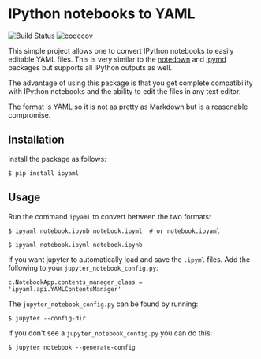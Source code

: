 # IPython notebooks to YAML


[![Build Status](https://travis-ci.org/prabhuramachandran/ipyaml.svg?branch=master)](https://travis-ci.org/prabhuramachandran/ipyaml)
[![codecov](https://codecov.io/gh/prabhuramachandran/ipyaml/branch/master/graph/badge.svg)](https://codecov.io/gh/prabhuramachandran/ipyaml)



This simple project allows one to convert IPython notebooks to easily editable
YAML files. This is very similar to the
[notedown](http://github.com/aaren/notedown) and
[ipymd](http://github.com/rossant/ipymd) packages but supports all IPython
outputs as well.

The advantage of using this package is that you get complete compatibility
with IPython notebooks and the ability to edit the files in any text editor.

The format is YAML so it is not as pretty as Markdown but is a reasonable
compromise.

## Installation

Install the package as follows:

    $ pip install ipyaml


## Usage

Run the command `ipyaml` to convert between the two formats:


    $ ipyaml notebook.ipynb notebook.ipyml  # or notebook.ipyaml

    $ ipyaml notebook.ipyml notebook.ipynb


If you want jupyter to automatically load and save the `.ipyml` files. Add the
following to your `jupyter_notebook_config.py`:

    c.NotebookApp.contents_manager_class = 'ipyaml.api.YAMLContentsManager'


The `jupyter_notebook_config.py` can be found by running:

    $ jupyter --config-dir

If you don't see a `jupyter_notebook_config.py` you can do this:

    $ jupyter notebook --generate-config
